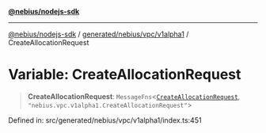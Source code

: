 [**@nebius/nodejs-sdk**](../../../../../README.md)

***

[@nebius/nodejs-sdk](../../../../../README.md) / [generated/nebius/vpc/v1alpha1](../README.md) / CreateAllocationRequest

# Variable: CreateAllocationRequest

> **CreateAllocationRequest**: `MessageFns`\<[`CreateAllocationRequest`](../interfaces/CreateAllocationRequest.md), `"nebius.vpc.v1alpha1.CreateAllocationRequest"`\>

Defined in: src/generated/nebius/vpc/v1alpha1/index.ts:451
